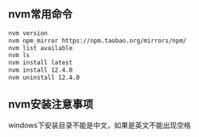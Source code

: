 ## nvm常用命令
```bash
nvm version
nvm npm_mirror https://npm.taobao.org/mirrors/npm/
nvm list available
nvm ls
nvm install latest 
nvm install 12.4.0
nvm uninstall 12.4.0
```
## nvm安装注意事项
windows下安装目录不能是中文，如果是英文不能出现空格